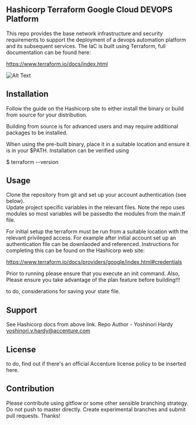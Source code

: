 ## Hashicorp Terraform Google Cloud DEVOPS Platform

This repo provides the base network infrastructure and security requirements to
support the deployment of a devops automation platform and its subsequent
services.  The IaC is built using Terraform, full documentation can be found here:

https://www.terraform.io/docs/index.html

![Alt Text](https://github.com/yoshinori-hardy/gcp-dop/raw/master/docs/images/DEVOPSplatform.png)

## Installation

Follow the guide on the Hashicorp site to either install the binary or
build from source for your distribution.

Building from source is for advanced users and may require additional
packages to be installed.

When using the pre-built binary, place it in a suitable location and ensure it
is in your $PATH.  Installation can be verified using

$ terraform --version

## Usage

Clone the repository from git and set up your account authentication (see below).  
Update project specific variables in the relevant files.  Note the repo uses
modules so most variables will be passedto the modules from the main.tf file.

For initial setup the terraform must be run from a suitable location with the
relevant privileged access.  For example after initial account set up an
authentication file can be downlaoded and referenced.  Instructions for
completing this can be found on the Hashicorp web site:

https://www.terraform.io/docs/providers/google/index.html#credentials

Prior to running please ensure that you execute an init command.  Also, Please
ensure you take advantage of the plan feature before building!!!

to do, considerations for saving your state file.  

## Support

See Hashicorp docs from above link.
Repo Author - Yoshinori Hardy <yoshinori.v.hardy@accenture.com>

## License
to do, find out if there's an official Accenture license policy to be inserted
 here.

## Contribution

Please contribute using gitflow or some other sensible branching strategy.
Do not push to master directly.  Create experimental branches and submit
pull requests.  Thanks!
